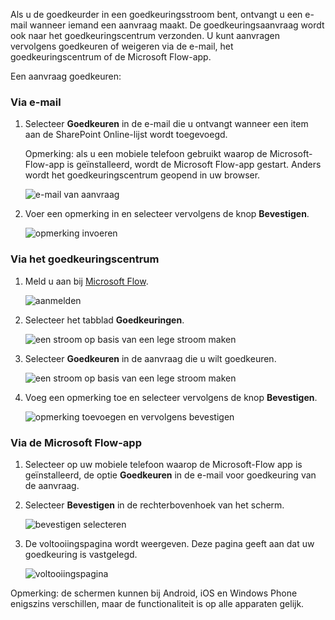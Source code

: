 Als u de goedkeurder in een goedkeuringsstroom bent, ontvangt u een e-mail wanneer iemand een aanvraag maakt. De goedkeuringsaanvraag wordt ook naar het goedkeuringscentrum verzonden. U kunt aanvragen vervolgens goedkeuren of weigeren via de e-mail, het goedkeuringscentrum of de Microsoft Flow-app.

Een aanvraag goedkeuren:

### <a name="from-email"></a>Via e-mail
1. Selecteer **Goedkeuren** in de e-mail die u ontvangt wanneer een item aan de SharePoint Online-lijst wordt toegevoegd.
   
     Opmerking: als u een mobiele telefoon gebruikt waarop de Microsoft-Flow-app is geïnstalleerd, wordt de Microsoft Flow-app gestart. Anders wordt het goedkeuringscentrum geopend in uw browser.
   
    ![e-mail van aanvraag](includes/media/modern-approvals/email-approval-request.png)
2. Voer een opmerking in en selecteer vervolgens de knop **Bevestigen**.
   
    ![opmerking invoeren](includes/media/modern-approvals/request-in-approval-center.png)

### <a name="from-the-approvals-center"></a>Via het goedkeuringscentrum
1. Meld u aan bij [Microsoft Flow](https://flow.microsoft.com).
   
    ![aanmelden](includes/media/modern-approvals/sign-in.png)
2. Selecteer het tabblad **Goedkeuringen**.
   
    ![een stroom op basis van een lege stroom maken](includes/media/modern-approvals/approvals-tab.png)
3. Selecteer **Goedkeuren** in de aanvraag die u wilt goedkeuren.
   
    ![een stroom op basis van een lege stroom maken](includes/media/modern-approvals/approvals-cards.png)
4. Voeg een opmerking toe en selecteer vervolgens de knop **Bevestigen**.
   
    ![opmerking toevoegen en vervolgens bevestigen](includes/media/modern-approvals/approval-selection-card.png)

### <a name="from-the-microsoft-flow-app"></a>Via de Microsoft Flow-app
1. Selecteer op uw mobiele telefoon waarop de Microsoft-Flow app is geïnstalleerd, de optie **Goedkeuren** in de e-mail voor goedkeuring van de aanvraag.
2. Selecteer **Bevestigen** in de rechterbovenhoek van het scherm.
   
    ![bevestigen selecteren](includes/media/modern-approvals/mobile-approval.png)
3. De voltooiingspagina wordt weergeven. Deze pagina geeft aan dat uw goedkeuring is vastgelegd.
   
    ![voltooiingspagina](includes/media/modern-approvals/mobile-approval-confirmation.png)

Opmerking: de schermen kunnen bij Android, iOS en Windows Phone enigszins verschillen, maar de functionaliteit is op alle apparaten gelijk.

